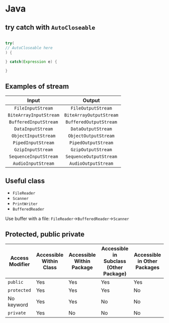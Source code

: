 # Java

## try catch with `AutoCloseable`

```java

try(
// AutoCloseable here
) {

} catch(Expression e) {

}
```

## Examples of stream

|         Input          |         Output          |
| :--------------------: | :---------------------: |
|   `FileInputStream`    |   `FileOutputStream`    |
| `BiteArrayInputStream` | `BiteArrayOutputStream` |
| `BufferedInputStream`  | `BufferedOutputStream`  |
|   `DataInputStream`    |   `DataOutputStream`    |
|  `ObjectInputStream`   |  `ObjectOutputStream`   |
|   `PipedInputStream`   |   `PipedOutputStream`   |
|   `GzipInputStream`    |   `GzipOutputStream`    |
| `SequenceInputStream`  | `SequenceOutputStream`  |
|   `AudioInputStream`   |   `AudioOutputStream`   |

## Useful class

- `FileReader`
- `Scanner`
- `PrintWriter`
- `BufferedReader`

Use buffer with a file: `FileReader`->`BufferedReader`->`Scanner`

## Protected, public private

| Access Modifier | Accessible Within Class | Accessible Within Package | Accessible in Subclass (Other Package) | Accessible in Other Packages |
| --------------- | ----------------------- | ------------------------- | -------------------------------------- | ---------------------------- |
| `public`        | Yes                     | Yes                       | Yes                                    | Yes                          |
| `protected`     | Yes                     | Yes                       | Yes                                    | No                           |
| No keyword      | Yes                     | Yes                       | No                                     | No                           |
| `private`       | Yes                     | No                        | No                                     | No                           |
